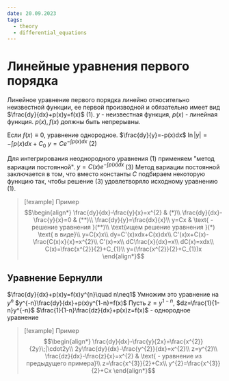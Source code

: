 ```yaml
---
date: 20.09.2023
tags:
  - theory
  - differential_equations
---
```

# Линейные уравнения первого порядка
Линейное уравнение первого порядка линейно относительно неизвестной функции, ее первой производной и обязательно имеет вид $\frac{dy}{dx}+p(x)y=f(x)$ (1).
$y$ - неизвестная функция, $p(x)$ - линейная функция. $p(x),f(x)$ должны быть непрерывны.

Если $f(x)\equiv0$, уравнение однородное.
$\frac{dy}{y}=-p(x)dx$
$\ln{|y|}=-\int{p(x)dx}+C_{0}$
$y=Ce^{-\int{p(x)dx}}$ (2)

Для интегрирования неоднородного уравнения (1) применяем "метод вариации постоянной".
$y=C(x)e^{-\int{p(x)dx}}$ (3)
Метод вариации постоянной заключается в том, что вместо константы $C$ подбираем некоторую функцию так, чтобы решение (3) удовлетворяло исходному уравнению (1).


> [!example] Пример
> $$\begin{align*}
\frac{dy}{dx}-\frac{y}{x}=x^{2} & (*)\\
\frac{dy}{dx}- \frac{y}{x}=0 & (**)\\
\frac{dy}{y}=\frac{dx}{x}\\
y=Cx & \text{ - решение уравнения }(**)\\
\text{ищем решение уравнения }(*) \text{ в виде}\\
y=C(x)x\\
dy=C'(x)xdx+C(x)dx\\
C'(x)x+C(x)-\frac{C(x)x}{x}=x^{2}\\
C'(x)=x\\
dC\frac{x}{dx}=x\\
dC(x)=xdx\\
C(x)=\frac{x^{2}}{2}+C_{1}\\
y=(\frac{x^{2}}{2}+C_{1})x
\end{align*}$$

## Уравнение Бернулли
$\frac{dy}{dx}+p(x)y=f(x)y^{n}\quad n\neq1$
Умножим это уравнение на $y^{n}$
$y^{-n}\frac{dy}{dx}+p(x)y^{1-n}=f(x)$
Пусть $z=y^{1-n}$, $dz=\frac{1}{1-n}y^{-n}$
$\frac{1}{1-n}\frac{dz}{dx}+p(x)z=f(x)$ - однородное уравнение


> [!example] Пример
> $$\begin{align*}
\frac{dy}{dx}-\frac{y}{2x}=\frac{x^{2}}{2y}\;|\cdot2y\\
2y\frac{dy}{dx}-\frac{y^{2}}{dx}=x^{2}\\
z=y^{2}\\
\frac{dz}{dx}-\frac{z}{x}=x^{2} & \text{ - уравнение из предыдущего примера}\\
z=\frac{x^{3}}{2}+Cx\\
y^{2}=\frac{x^{3}}{2}+Cx
\end{align*}$$
